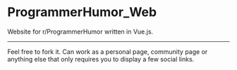 # ProgrammerHumor_Web
Website for r/ProgrammerHumor written in Vue.js.

---

Feel free to fork it. Can work as a personal page, community page or anything else that only requires you to display a few social links.
